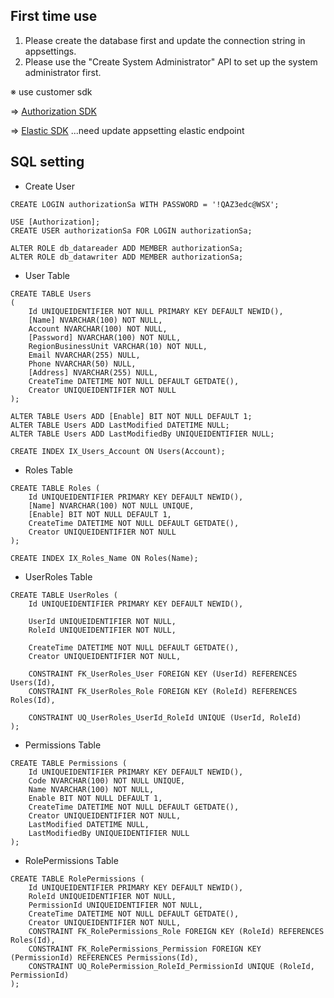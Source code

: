 ## First time use
1. Please create the database first and update the connection string in appsettings.
2. Please use the "Create System Administrator" API to set up the system administrator first.

※ use customer sdk

=> [Authorization SDK](https://github.com/ziyin/AuthroizationSdk.git)

=> [Elastic SDK](https://github.com/ziyin/AuthroizationSdk.git)
...need update appsetting elastic endpoint

## SQL setting
- Create User
```
CREATE LOGIN authorizationSa WITH PASSWORD = '!QAZ3edc@WSX';

USE [Authorization];
CREATE USER authorizationSa FOR LOGIN authorizationSa;

ALTER ROLE db_datareader ADD MEMBER authorizationSa; 
ALTER ROLE db_datawriter ADD MEMBER authorizationSa;
```

- User Table
```
CREATE TABLE Users
(
    Id UNIQUEIDENTIFIER NOT NULL PRIMARY KEY DEFAULT NEWID(),
    [Name] NVARCHAR(100) NOT NULL,
    Account NVARCHAR(100) NOT NULL,
    [Password] NVARCHAR(100) NOT NULL,
    RegionBusinessUnit VARCHAR(10) NOT NULL,
    Email NVARCHAR(255) NULL,
    Phone NVARCHAR(50) NULL,
    [Address] NVARCHAR(255) NULL,
    CreateTime DATETIME NOT NULL DEFAULT GETDATE(),
    Creator UNIQUEIDENTIFIER NOT NULL
);

ALTER TABLE Users ADD [Enable] BIT NOT NULL DEFAULT 1;
ALTER TABLE Users ADD LastModified DATETIME NULL;
ALTER TABLE Users ADD LastModifiedBy UNIQUEIDENTIFIER NULL;

CREATE INDEX IX_Users_Account ON Users(Account);
```

- Roles Table
```
CREATE TABLE Roles (
    Id UNIQUEIDENTIFIER PRIMARY KEY DEFAULT NEWID(),
    [Name] NVARCHAR(100) NOT NULL UNIQUE,
    [Enable] BIT NOT NULL DEFAULT 1,
    CreateTime DATETIME NOT NULL DEFAULT GETDATE(),
    Creator UNIQUEIDENTIFIER NOT NULL
);

CREATE INDEX IX_Roles_Name ON Roles(Name);
```

- UserRoles Table
```
CREATE TABLE UserRoles (
    Id UNIQUEIDENTIFIER PRIMARY KEY DEFAULT NEWID(),

    UserId UNIQUEIDENTIFIER NOT NULL,
    RoleId UNIQUEIDENTIFIER NOT NULL,

    CreateTime DATETIME NOT NULL DEFAULT GETDATE(),
    Creator UNIQUEIDENTIFIER NOT NULL,

    CONSTRAINT FK_UserRoles_User FOREIGN KEY (UserId) REFERENCES Users(Id),
    CONSTRAINT FK_UserRoles_Role FOREIGN KEY (RoleId) REFERENCES Roles(Id),

    CONSTRAINT UQ_UserRoles_UserId_RoleId UNIQUE (UserId, RoleId)
);
```

- Permissions Table
```
CREATE TABLE Permissions (
    Id UNIQUEIDENTIFIER PRIMARY KEY DEFAULT NEWID(),
    Code NVARCHAR(100) NOT NULL UNIQUE,
    Name NVARCHAR(100) NOT NULL,
    Enable BIT NOT NULL DEFAULT 1,
    CreateTime DATETIME NOT NULL DEFAULT GETDATE(),
    Creator UNIQUEIDENTIFIER NOT NULL,
    LastModified DATETIME NULL,
    LastModifiedBy UNIQUEIDENTIFIER NULL
);
```

- RolePermissions Table
```
CREATE TABLE RolePermissions (
    Id UNIQUEIDENTIFIER PRIMARY KEY DEFAULT NEWID(),
    RoleId UNIQUEIDENTIFIER NOT NULL,
    PermissionId UNIQUEIDENTIFIER NOT NULL,
    CreateTime DATETIME NOT NULL DEFAULT GETDATE(),
    Creator UNIQUEIDENTIFIER NOT NULL,
    CONSTRAINT FK_RolePermissions_Role FOREIGN KEY (RoleId) REFERENCES Roles(Id),
    CONSTRAINT FK_RolePermissions_Permission FOREIGN KEY (PermissionId) REFERENCES Permissions(Id),
    CONSTRAINT UQ_RolePermission_RoleId_PermissionId UNIQUE (RoleId, PermissionId)
);
```